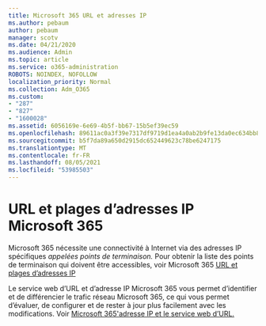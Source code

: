 ```yaml
---
title: Microsoft 365 URL et adresses IP
ms.author: pebaum
author: pebaum
manager: scotv
ms.date: 04/21/2020
ms.audience: Admin
ms.topic: article
ms.service: o365-administration
ROBOTS: NOINDEX, NOFOLLOW
localization_priority: Normal
ms.collection: Adm_O365
ms.custom:
- "287"
- "827"
- "1600028"
ms.assetid: 6056169e-6e69-4b5f-bb67-15b5ef39ec59
ms.openlocfilehash: 89611ac0a3f39e7317df9719d1ea4a0ab2b9fe13da0ec634bb83190870fe5874
ms.sourcegitcommit: b5f7da89a650d2915dc652449623c78be6247175
ms.translationtype: MT
ms.contentlocale: fr-FR
ms.lasthandoff: 08/05/2021
ms.locfileid: "53985503"
---
```

# <a name="microsoft-365-urls-and-ip-address-ranges"></a>URL et plages d’adresses IP Microsoft 365

Microsoft 365 nécessite une connectivité à Internet via des adresses IP spécifiques *appelées points de terminaison.*
Pour obtenir la liste des points de terminaison qui doivent être accessibles, voir Microsoft 365 [URL et plages d’adresses IP](https://docs.microsoft.com/office365/enterprise/urls-and-ip-address-ranges) 

Le service web d’URL et d’adresse IP Microsoft 365 vous permet d’identifier et de différencier le trafic réseau Microsoft 365, ce qui vous permet d’évaluer, de configurer et de rester à jour plus facilement avec les modifications. Voir [Microsoft 365'adresse IP et le service web d’URL.](https://docs.microsoft.com/office365/enterprise/office-365-ip-web-service)